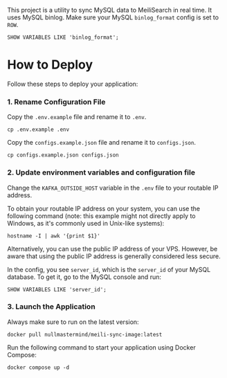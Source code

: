 This project is a utility to sync MySQL data to MeiliSearch in real time. It uses MySQL binlog. Make sure your MySQL `binlog_format` config is set to `ROW`.

```shell
SHOW VARIABLES LIKE 'binlog_format';
```

# How to Deploy

Follow these steps to deploy your application:

### 1. Rename Configuration File

Copy the `.env.example` file and rename it to `.env`.

```shell
cp .env.example .env
```

Copy the `configs.example.json` file and rename it to `configs.json`.

```shell
cp configs.example.json configs.json
```

### 2. Update environment variables and configuration file

Change the `KAFKA_OUTSIDE_HOST` variable in the `.env` file to your routable IP address.

To obtain your routable IP address on your system, you can use the following command (note: this example might not directly apply to Windows, as it's commonly used in Unix-like systems):

```shell
hostname -I | awk '{print $1}'
```

Alternatively, you can use the public IP address of your VPS. However, be aware that using the public IP address is generally considered less secure.

In the config, you see `server_id`, which is the `server_id` of your MySQL database. To get it, go to the MySQL console and run:

```shell
SHOW VARIABLES LIKE 'server_id';
```



### 3. Launch the Application

Always make sure to run on the latest version:

```shell
docker pull nullmastermind/meili-sync-image:latest
```

Run the following command to start your application using Docker Compose:

```shell
docker compose up -d
```